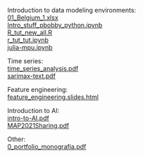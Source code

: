 Introduction to data modeling environments:  
[01_Belgium_1.xlsx](01_Belgium_1.xlsx)  
[Intro_stuff_pbobby_python.ipynb](Intro_stuff_pbobby_python.ipynb)  
[R_tut_new_all.R](R_tut_new_all.R)  
[r_tut_tut.ipynb](r_tut_tut.ipynb)  
[julia-mpu.ipynb](julia-mpu.ipynb)  

Time series:  
[time_series_analysis.pdf](time_series_analysis.pdf)  
[sarimax-text.pdf](sarimax-text.pdf)  

Feature engineering:    
[feature_engineering.slides.html](feature_engineering.slides.html)  

Introduction to AI:  
[intro-to-AI.pdf](intro-to-AI.pdf)  
[MAP2021Sharing.pdf](MAP2021Sharing.pdf)  

Other:  
[0_portfolio_monografia.pdf](0_portfolio_monografia.pdf)

